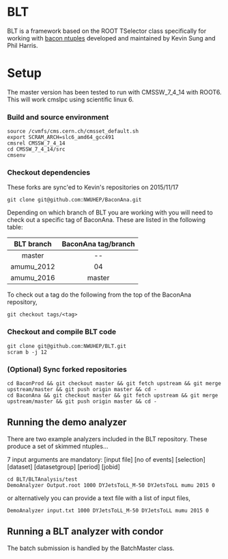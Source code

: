BLT
===

BLT is a framework based on the ROOT TSelector class specifically for working with [bacon ntuples](https://github.com/ksung25/BaconProd) developed and maintained by Kevin Sung and Phil Harris. 

Setup
=====

The master version has been tested to run with CMSSW_7_4_14 with ROOT6.  This will work cmslpc using scientific linux 6.

### Build and source environment

```
source /cvmfs/cms.cern.ch/cmsset_default.sh
export SCRAM_ARCH=slc6_amd64_gcc491
cmsrel CMSSW_7_4_14
cd CMSSW_7_4_14/src
cmsenv
```

### Checkout dependencies

These forks are sync'ed to Kevin's repositories on 2015/11/17

```
git clone git@github.com:NWUHEP/BaconAna.git
```

Depending on which branch of BLT you are working with you will need to check out a specific tag of BaconAna.  These are listed in the following table:

| BLT branch | BaconAna tag/branch |
|:---:|:---:|
| master    | -- |
| amumu_2012 | 04 |
| amumu_2016 | master |

To check out a tag do the following from the top of the BaconAna repository,

```
git checkout tags/<tag>
```

### Checkout and compile BLT code

```
git clone git@github.com:NWUHEP/BLT.git
scram b -j 12
```

### (Optional) Sync forked repositories

```
cd BaconProd && git checkout master && git fetch upstream && git merge upstream/master && git push origin master && cd -
cd BaconAna && git checkout master && git fetch upstream && git merge upstream/master && git push origin master && cd -
```

## Running the demo analyzer

There are two example analyzers included in the BLT repository.  These produce a set of skimmed ntuples...

7 input arguments are mandatory: [input file] [no of events] [selection] [dataset] [datasetgroup] [period] [jobid]

```
cd BLT/BLTAnalysis/test
DemoAnalyzer Output.root 1000 DYJetsToLL_M-50 DYJetsToLL mumu 2015 0
```

or alternatively you can provide a text file with a list of input files,

```
DemoAnalyzer input.txt 1000 DYJetsToLL_M-50 DYJetsToLL mumu 2015 0
```

## Running a BLT analyzer with condor

The batch submission is handled by the BatchMaster class.  

